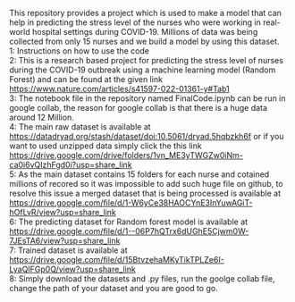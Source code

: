 This repository provides a project which is used to make a model that can help in predicting the stress level of the nurses who were working in real-world hospital settings during COVID-19. Millions of data was being collected from only 15 nurses and we build a model by using this dataset. <br/>
1: Instructions on how to use the code <br/>
2: This is a research based project for predicting the stress level of nurses during the COVID-19 outbreak using a machine learning model (Random Forest) and can be found at the given link https://www.nature.com/articles/s41597-022-01361-y#Tab1 <br/>
3: The notebook file in the repository named FinalCode.ipynb can be run in google collab, the reason for google collab is that there is a huge data around 12 Million. <br/>
4: The main raw dataset is available at https://datadryad.org/stash/dataset/doi:10.5061/dryad.5hqbzkh6f or if you want to used unzipped data simply click the this link https://drive.google.com/drive/folders/1vn_ME3yTWGZw0iNm-ca0i6vQIzhFgd0i?usp=share_link <br/>
5: As the main dataset contains 15 folders for each nurse and cotained millions of recored so it was impossible to add such huge file on github, to resolve this issue a merged dataset that is being processed is available at https://drive.google.com/file/d/1-W6yCe38HAOCYnE3InYuwAGiT-hOfLvR/view?usp=share_link <br/>
6: The predicting dataset for Random forest model is available at https://drive.google.com/file/d/1--06P7hQTrx6dUGhE5Cjwm0W-7JEsTA6/view?usp=share_link <br/>
7: Trained dataset is available at https://drive.google.com/file/d/15BtvzehaMKyTikTPLZe6I-LyaQIFGp0Q/view?usp=share_link <br/>
8: Simply download the datasets and .py files, run the goolge collab file, change the path of your dataset and you are good to go. <br/>
